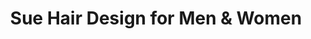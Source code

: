 ---
title: "Sue Hair Design for Men & Women"
url: /sacramento/sue-hair-design-for-men-und-women/
shop: Friseur
---
